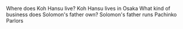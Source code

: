 Where does Koh Hansu live?
Koh Hansu lives in Osaka
What kind of business does Solomon's father own?
Solomon's father runs Pachinko Parlors